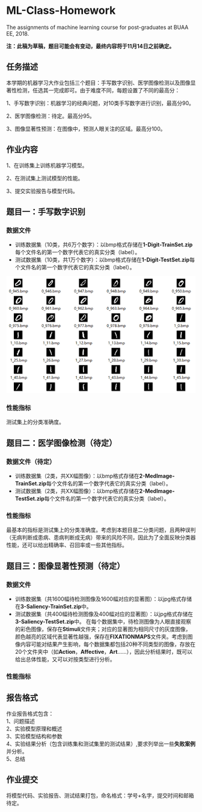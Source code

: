 # ML-Class-Homework
The assignments of machine learning course for post-graduates at BUAA EE, 2018.

**注：此稿为草稿，题目可能会有变动，最终内容将于11月14日之前确定。**

## 任务描述
本学期的机器学习大作业包括三个题目：手写数字识别、医学图像检测以及图像显著性检测，任选其一完成即可。由于难度不同，每题设置了不同的最高分：

1、手写数字识别：机器学习的经典问题，对10类手写数字进行识别，最高分90。

2、医学图像检测：待定。最高分95。

3、图像显著性预测：在图像中，预测人眼关注的区域。最高分100。

## 作业内容

1、在训练集上训练机器学习模型。

2、在测试集上测试模型的性能。

3、提交实验报告与模型代码。

## 题目一：手写数字识别

### 数据文件
* 训练数据集（10类，共6万个数字）：以bmp格式存储在**1-Digit-TrainSet.zip**每个文件名的第一个数字代表它的真实分类（label）。
* 测试数据集（10类，共1万个数字）：以bmp格式存储在**1-Digit-TestSet.zip**每个文件名的第一个数字代表它的真实分类（label）。

![](/sample.png)

### 性能指标
测试集上的分类准确度。

## 题目二：医学图像检测（待定）

### 数据文件（待定）
* 训练数据集（2类，共XX幅图像）：以bmp格式存储在**2-MedImage-TrainSet.zip**每个文件名的第一个数字代表它的真实分类（label）。
* 测试数据集（2类，共XX幅图像）：以bmp格式存储在**2-MedImage-TestSet.zip**每个文件名的第一个数字代表它的真实分类（label）。

### 性能指标
最基本的指标是测试集上的分类准确度。考虑到本题目是二分类问题，且两种误判（无病判断成患病、患病判断成无病）带来的风险不同，因此为了全面反映分类器性能，还可以给出精确率、召回率或一些其他指标。

## 题目三：图像显著性预测（待定）

### 数据文件
* 训练数据集（共1600幅待检测图像及1600幅对应的显著图）：以jpg格式存储在**3-Saliency-TrainSet.zip**中。
* 测试数据集（共400幅待检测图像及400幅对应的显著图）：以jpg格式存储在**3-Saliency-TestSet.zip**中。
在每个数据集中，待检测图像为人眼直接观察的彩色图像，保存在**Stimuli**文件夹；对应的显著图为相同尺寸的灰度图像，颜色越亮的区域代表显著性越强，保存在**FIXATIONMAPS**文件夹。考虑到图像内容可能对结果产生影响，每个数据集都包括20种不同类型的图像，存放在20个文件夹中（如**Action**，**Affective**，**Art**……），因此分析结果时，既可以给出总体性能，又可以对按类型进行分析。

### 性能指标





## 报告格式
作业报告格式包含：  
1、问题描述  
2、实验模型原理和概述  
3、实验模型结构和参数  
4、实验结果分析（包含训练集和测试集里的测试结果）,要求列举出一些**失败案例**并分析。  
5、总结  

## 作业提交
将模型代码、实验报告、测试结果打包，命名格式：学号+名字，提交时间和邮箱待定。
